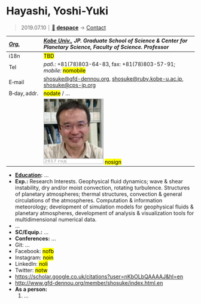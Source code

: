 # Hayashi, Yoshi-Yuki
> 2019.07.10 ┊ **[🚀](../index/index.md) [despace](index.md)** → [Contact](contact.md)

|*[Org.](contact.md)*|*[Kobe Univ.](kobe_univ.md), JP. Graduate School of Science & Center for Planetary Science, Faculty of Science. Professor*|
|:--|:--|
|i18n| <mark>TBD</mark> |
|Tel|*раб.:* +81(78)803-64-83, fax: +81(78)803-57-91; *mobile:* <mark>nomobile</mark> |
|E‑mail| <shosuke@gfd-dennou.org>, <shosuke@ruby.kobe-u.ac.jp>, <shosuke@cps-jp.org> |
|B‑day, addr.| <mark>nodate</mark> / … |
|| ![](f/contact/h/hayashi_001_photo.jpg) <mark>nosign</mark> |

   - **[Education](edu.md):** …
   - **Exp.:** Research Interests. Geophysical fluid dynamics; wave & shear instability, dry and/or moist convection, rotating turbulence. Structures of planetary atmospheres; thermal structures, convection & general circulations of the atmospheres. Computation & information meteorology; development of simulation models for geophysical fluids & planetary atmospheres, development of analysis & visualization tools for multidimensional numerical data.
   - …
   - **SC/Equip.:** …
   - **Conferences:** …
   - Git: …
   - Facebook: <mark>nofb</mark>
   - Instagram: <mark>noin</mark>
   - LinkedIn: <mark>noli</mark>
   - Twitter: <mark>notw</mark>
   - <https://scholar.google.co.uk/citations?user=nKbOLbQAAAAJ&hl=en>
   - <http://www.gfd-dennou.org/member/shosuke/index.html.en>
   - **As a person:**
      1. …

